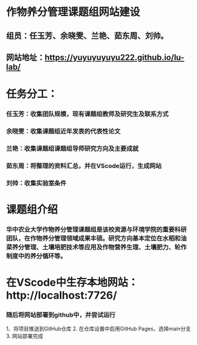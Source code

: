 # 作物养分管理课题组网站建设
## 组员：任玉芳、余晓雯、兰艳、茹东周、刘帅。
## 网站地址：https://yuyuyuyuyu222.github.io/lu-lab/
# 任务分工：
###  任玉芳：收集团队规模，现有课题组教师及研究生及联系方式
###  余晓雯：收集课题组近年发表的代表性论文
###  兰艳：收集课题组课题组导师研究方向及主要成就
###  茹东周：将整理的资料汇总，并在VScode运行，生成网站
###  刘帅：收集实验室条件
# 课题组介绍
###  华中农业大学作物养分管理课题组是该校资源与环境学院的重要科研团队，在作物养分管理领域成果丰硕。研究方向基本定位在水稻和油菜养分管理、土壤培肥技术等应用及作物营养生理、土壤肥力、轮作制度中的养分循环等。
# 在VScode中生存本地网站：http://localhost:7726/
###  随后将网站部署到github中，并尝试运行
1、将项目推送到GitHub仓库
2. 在仓库设置中启用GitHub Pages，选择main分支
3. 网站部署完成
